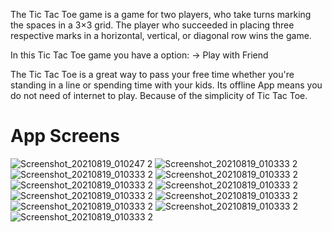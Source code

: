 The Tic Tac Toe game is a game for two players, who take turns marking the spaces in a 3×3 grid. The player who succeeded in placing three respective marks in a horizontal, vertical, or diagonal row wins the game.

In this Tic Tac Toe game you have a option:
-> Play with Friend

The Tic Tac Toe is a great way to pass your free time whether you're standing in a line or spending time with your kids. Its offline App means you do not need of internet to play. Because of the simplicity of Tic Tac Toe.







# App Screens


![Screenshot_20210819_010247 2](https://github.com/Saurabhh07/SyncIntern-Task-1---TicTacToe-Game/blob/master/screenshots/Screenshot_2023-01-25-05-03-56-734_com.techsoldev.tictactoegame.jpg)
![Screenshot_20210819_010333 2](https://github.com/Saurabhh07/SyncIntern-Task-1---TicTacToe-Game/blob/master/screenshots/Screenshot_2023-01-25-05-04-13-742_com.techsoldev.tictactoegame.jpg)
![Screenshot_20210819_010333 2](https://github.com/Saurabhh07/SyncIntern-Task-1---TicTacToe-Game/blob/master/screenshots/Screenshot_2023-01-25-05-04-23-304_com.techsoldev.tictactoegame.jpg)
![Screenshot_20210819_010333 2](https://github.com/Saurabhh07/SyncIntern-Task-1---TicTacToe-Game/blob/master/screenshots/Screenshot_2023-01-25-05-04-28-877_com.techsoldev.tictactoegame.jpg)
![Screenshot_20210819_010333 2](https://github.com/Saurabhh07/SyncIntern-Task-1---TicTacToe-Game/blob/master/screenshots/Screenshot_2023-01-25-05-04-51-505_com.techsoldev.tictactoegame.jpg)
![Screenshot_20210819_010333 2](https://github.com/Saurabhh07/SyncIntern-Task-1---TicTacToe-Game/blob/master/screenshots/Screenshot_2023-01-25-05-05-04-054_com.techsoldev.tictactoegame.jpg)
![Screenshot_20210819_010333 2](https://github.com/Saurabhh07/SyncIntern-Task-1---TicTacToe-Game/blob/master/screenshots/Screenshot_2023-01-25-05-05-18-705_com.techsoldev.tictactoegame.jpg)
![Screenshot_20210819_010333 2](https://github.com/Saurabhh07/SyncIntern-Task-1---TicTacToe-Game/blob/master/screenshots/Screenshot_2023-01-25-05-05-42-223_com.techsoldev.tictactoegame.jpg)
![Screenshot_20210819_010333 2](https://github.com/Saurabhh07/SyncIntern-Task-1---TicTacToe-Game/blob/master/screenshots/Screenshot_2023-01-25-05-05-52-574_com.techsoldev.tictactoegame.jpg)
![Screenshot_20210819_010333 2](https://github.com/Saurabhh07/SyncIntern-Task-1---TicTacToe-Game/blob/master/screenshots/Screenshot_2023-01-25-05-05-57-700_com.techsoldev.tictactoegame.jpg)
![Screenshot_20210819_010333 2](https://github.com/Saurabhh07/SyncIntern-Task-1---TicTacToe-Game/blob/master/screenshots/Screenshot_2023-01-25-05-06-11-291_com.techsoldev.tictactoegame.jpg)




